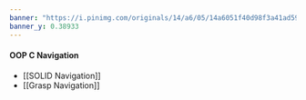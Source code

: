 ```yaml
---
banner: "https://i.pinimg.com/originals/14/a6/05/14a6051f40d98f3a41ad5955d59146f5.gif"
banner_y: 0.38933
---
```

#### OOP C Navigation

- [[SOLID Navigation]]
- [[Grasp Navigation]]


